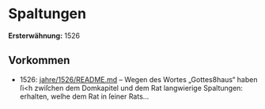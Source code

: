 # Spaltungen

**Ersterwähnung:** 1526

## Vorkommen
- 1526: [jahre/1526/README.md](../jahre/1526/README.md) – Wegen des Wortes „Gottes8haus“ haben ſi<h zwiſchen
dem Domkapitel und dem Rat langwierige Spaltungen:
erhalten, welhe dem Rat in ſeiner Rats...
